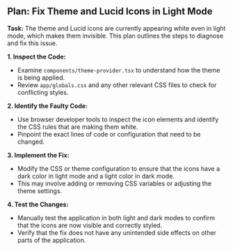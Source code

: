 ## Plan: Fix Theme and Lucid Icons in Light Mode

**Task:** The theme and Lucid icons are currently appearing white even in light mode, which makes them invisible. This plan outlines the steps to diagnose and fix this issue.

**1. Inspect the Code:**
   - Examine `components/theme-provider.tsx` to understand how the theme is being applied.
   - Review `app/globals.css` and any other relevant CSS files to check for conflicting styles.

**2. Identify the Faulty Code:**
   - Use browser developer tools to inspect the icon elements and identify the CSS rules that are making them white.
   - Pinpoint the exact lines of code or configuration that need to be changed.

**3. Implement the Fix:**
   - Modify the CSS or theme configuration to ensure that the icons have a dark color in light mode and a light color in dark mode.
   - This may involve adding or removing CSS variables or adjusting the theme settings.

**4. Test the Changes:**
   - Manually test the application in both light and dark modes to confirm that the icons are now visible and correctly styled.
   - Verify that the fix does not have any unintended side effects on other parts of the application.